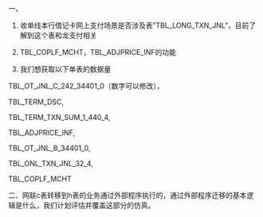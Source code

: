 一、

1. 收单线本行借记卡网上支付场景是否涉及表”TBL_LONG_TXN_JNL“，目前了解到这个表和龙支付相关

2. TBL_COPLF_MCHT，TBL_ADJPRICE_INF的功能

3. 我们想获取以下单表的数据量

TBL_OT_JNL_C_242_34401_0（数字可以修改），

TBL_TERM_DSC,

TBL_TERM_TXN_SUM_1_440_4,

TBL_ADJPRICE_INF,

TBL_OT_JNL_B_34401_0,

TBL_ONL_TXN_JNL_32_4,

TBL_COPLF_MCHT

二、网联c表转移到h表的业务通过外部程序执行的，通过外部程序迁移的基本逻辑是什么，我们计划评估并覆盖这部分的仿真。



